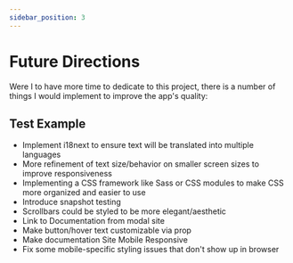 ```yaml
---
sidebar_position: 3
---
```


# Future Directions

Were I to have more time to dedicate to this project, there is a number of things I would implement to improve the app's quality: 

## Test Example

- Implement i18next to ensure text will be translated into multiple languages
- More refinement of text size/behavior on smaller screen sizes to improve responsiveness
- Implementing a CSS framework like Sass or CSS modules to make CSS more organized and easier to use
- Introduce snapshot testing
- Scrollbars could be styled to be more elegant/aesthetic
- Link to Documentation from modal site
- Make button/hover text customizable via prop
- Make documentation Site Mobile Responsive
- Fix some mobile-specific styling issues that don't show up in browser

